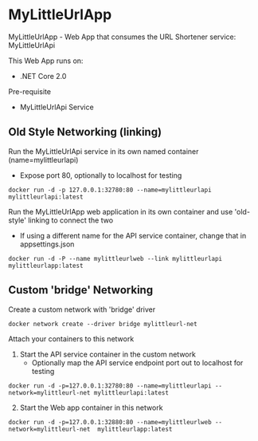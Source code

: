 # MyLittleUrlApp
MyLittleUrlApp - Web App that consumes the URL Shortener service: MyLittleUrlApi

This Web App runs on:
* .NET Core 2.0

Pre-requisite
* MyLittleUrlApi Service

## Old Style Networking (linking)

Run the MyLittleUrlApi service in its own named container (name=mylittleurlapi)
* Expose port 80, optionally to localhost for testing

```
docker run -d -p 127.0.0.1:32780:80 --name=mylittleurlapi  mylittleurlapi:latest
```

Run the MyLittleUrlApp web application in its own container and use 'old-style' linking to connect the two
* If using a different name for the API service container, change that in appsettings.json 

```
docker run -d -P --name mylittleurlweb --link mylittleurlapi  mylittleurlapp:latest
```

## Custom 'bridge' Networking

Create a custom network with 'bridge' driver

```
docker network create --driver bridge mylittleurl-net
```

Attach your containers to this network

1. Start the API service container in the custom network
    * Optionally map the API service endpoint port out to localhost for testing

```
docker run -d -p=127.0.0.1:32780:80 --name=mylittleurlapi --network=mylittleurl-net mylittleurlapi:latest
```

2. Start the Web app container in this network
```
docker run -d -p=127.0.0.1:32880:80 --name=mylittleurlweb --network=mylittleurl-net  mylittleurlapp:latest
```


